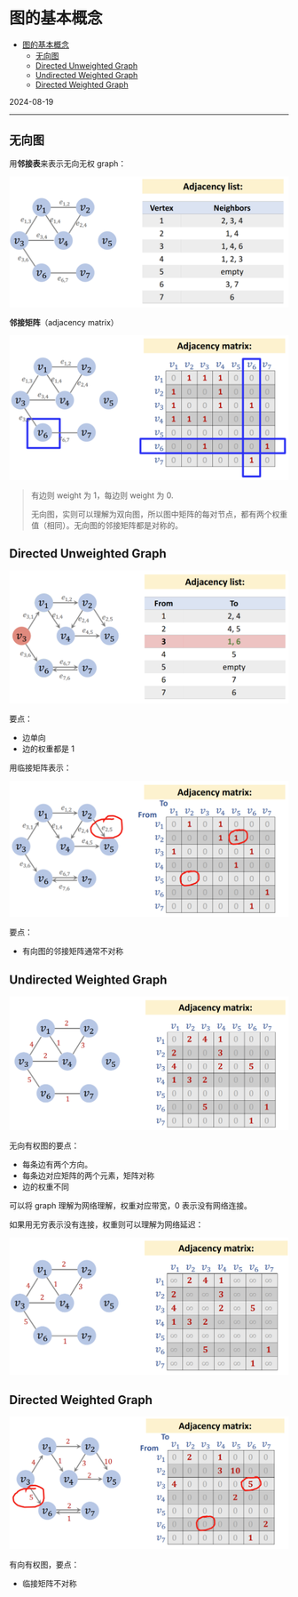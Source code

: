 # 图的基本概念

- [图的基本概念](#图的基本概念)
  - [无向图](#无向图)
  - [Directed Unweighted Graph](#directed-unweighted-graph)
  - [Undirected Weighted Graph](#undirected-weighted-graph)
  - [Directed Weighted Graph](#directed-weighted-graph)

2024-08-19
***

## 无向图

用**邻接表**来表示无向无权 graph：

<img src="./images/image-20240819142120179.png" alt="image-20240819142120179" style="zoom: 50%;" />

**邻接矩阵**（adjacency matrix）

<img src="./images/image-20240819142251272.png" alt="image-20240819142251272" style="zoom:50%;" />

> 有边则 weight 为 1，每边则 weight 为 0.
>
> 无向图，实则可以理解为双向图，所以图中矩阵的每对节点，都有两个权重值（相同）。无向图的邻接矩阵都是对称的。

## Directed Unweighted Graph

<img src="./images/image-20240819142555915.png" alt="image-20240819142555915" style="zoom:50%;" />

要点：

- 边单向
- 边的权重都是 1

用临接矩阵表示：

<img src="./images/image-20240819142707091.png" alt="image-20240819142707091" style="zoom:50%;" />

要点：

- 有向图的邻接矩阵通常不对称

## Undirected Weighted Graph

<img src="./images/image-20240819142917947.png" alt="image-20240819142917947" style="zoom:50%;" />

无向有权图的要点：

- 每条边有两个方向。
- 每条边对应矩阵的两个元素，矩阵对称
- 边的权重不同

可以将 graph 理解为网络理解，权重对应带宽，0 表示没有网络连接。

如果用无穷表示没有连接，权重则可以理解为网络延迟：

<img src="./images/image-20240819143124006.png" alt="image-20240819143124006" style="zoom:50%;" />

## Directed Weighted Graph

<img src="./images/image-20240819143231134.png" alt="image-20240819143231134" style="zoom:50%;" />

有向有权图，要点：

- 临接矩阵不对称